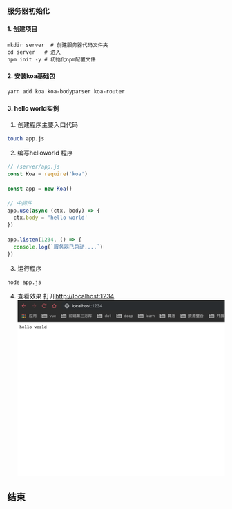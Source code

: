 ### 服务器初始化

#### 1. 创建项目
```shell
mkdir server  # 创建服务器代码文件夹
cd server   # 进入
npm init -y # 初始化npm配置文件
```

#### 2. 安装koa基础包

```bash
yarn add koa koa-bodyparser koa-router
```


#### 3. hello world实例

1. 创建程序主要入口代码
```bash
touch app.js
```

2. 编写helloworld 程序

```javascript
// /server/app.js
const Koa = require('koa')

const app = new Koa()

// 中间件
app.use(async (ctx, body) => {
  ctx.body = 'hello world'
})

app.listen(1234, () => {
  console.log(`服务器已启动....`)
})

```

3. 运行程序
```
node app.js
```
4. 查看效果
打开[http://localhost:1234](http://localhost:1234)
![查看效果](./images/serverInit1.png)


## 结束
